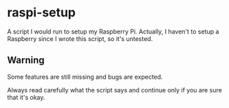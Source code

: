 
# raspi-setup

A script I would run to setup my Raspberry Pi. Actually, I haven't to setup a
Raspberry since I wrote this script, so it's untested.

## Warning

Some features are still missing and bugs are expected.

Always read carefully what the script says and continue only if you are sure
that it's okay.

